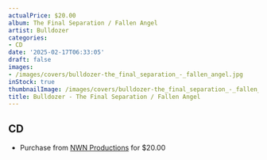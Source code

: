 ```yaml
---
actualPrice: $20.00
album: The Final Separation / Fallen Angel
artist: Bulldozer
categories:
- CD
date: '2025-02-17T06:33:05'
draft: false
images:
- /images/covers/bulldozer-the_final_separation_-_fallen_angel.jpg
inStock: true
thumbnailImage: /images/covers/bulldozer-the_final_separation_-_fallen_angel-thumb.jpg
title: Bulldozer - The Final Separation / Fallen Angel
---
```


## CD
* Purchase from [NWN Productions](http://shop.nwnprod.com/index.php?route=product/product&path=93&product_id=60261&sort=pd.name&order=ASC) for $20.00
